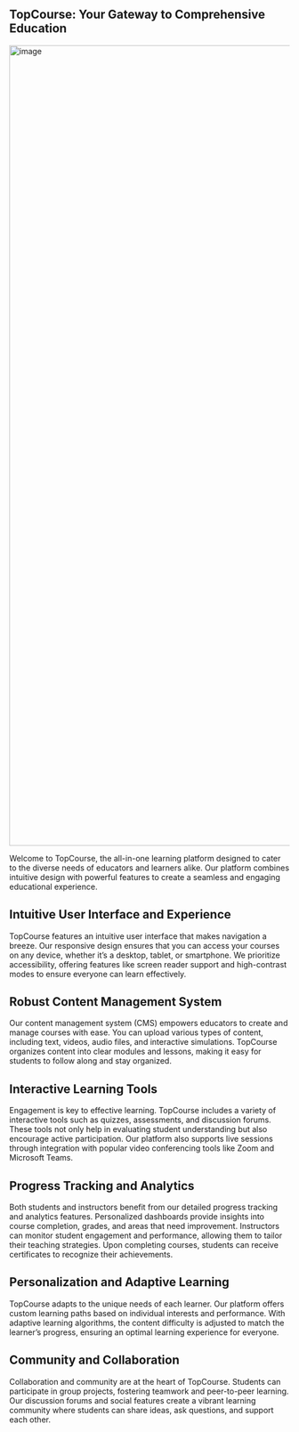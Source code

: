 ## TopCourse: Your Gateway to Comprehensive Education

<img width="1439" alt="image" src="https://github.com/serikshaikamalov/Topcourse.Web/assets/11631958/520d0c68-7968-439a-bfe7-02dd7b07d8c2">


Welcome to TopCourse, the all-in-one learning platform designed to cater to the diverse needs of educators and learners alike. Our platform combines intuitive design with powerful features to create a seamless and engaging educational experience.

## Intuitive User Interface and Experience

TopCourse features an intuitive user interface that makes navigation a breeze. Our responsive design ensures that you can access your courses on any device, whether it’s a desktop, tablet, or smartphone. We prioritize accessibility, offering features like screen reader support and high-contrast modes to ensure everyone can learn effectively.

## Robust Content Management System

Our content management system (CMS) empowers educators to create and manage courses with ease. You can upload various types of content, including text, videos, audio files, and interactive simulations. TopCourse organizes content into clear modules and lessons, making it easy for students to follow along and stay organized.

## Interactive Learning Tools

Engagement is key to effective learning. TopCourse includes a variety of interactive tools such as quizzes, assessments, and discussion forums. These tools not only help in evaluating student understanding but also encourage active participation. Our platform also supports live sessions through integration with popular video conferencing tools like Zoom and Microsoft Teams.

## Progress Tracking and Analytics

Both students and instructors benefit from our detailed progress tracking and analytics features. Personalized dashboards provide insights into course completion, grades, and areas that need improvement. Instructors can monitor student engagement and performance, allowing them to tailor their teaching strategies. Upon completing courses, students can receive certificates to recognize their achievements.

## Personalization and Adaptive Learning

TopCourse adapts to the unique needs of each learner. Our platform offers custom learning paths based on individual interests and performance. With adaptive learning algorithms, the content difficulty is adjusted to match the learner’s progress, ensuring an optimal learning experience for everyone.

## Community and Collaboration

Collaboration and community are at the heart of TopCourse. Students can participate in group projects, fostering teamwork and peer-to-peer learning. Our discussion forums and social features create a vibrant learning community where students can share ideas, ask questions, and support each other.
